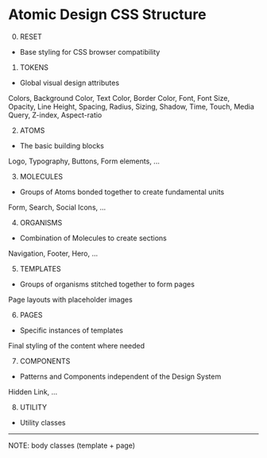 # Atomic Design CSS Structure

0.  RESET

- Base styling for CSS browser compatibility

1.  TOKENS

- Global visual design attributes

Colors, Background Color, Text Color, Border Color, Font, Font Size, Opacity, Line Height, Spacing, Radius, Sizing, Shadow, Time, Touch, Media Query, Z-index, Aspect-ratio

2.  ATOMS

- The basic building blocks

Logo, Typography, Buttons, Form elements, ...

3.  MOLECULES

- Groups of Atoms bonded together to create fundamental units

Form, Search, Social Icons, ...

4.  ORGANISMS

- Combination of Molecules to create sections

Navigation, Footer, Hero, ...

5.  TEMPLATES

- Groups of organisms stitched together to form pages

Page layouts with placeholder images

6.  PAGES

- Specific instances of templates

Final styling of the content where needed

7.  COMPONENTS

- Patterns and Components independent of the Design System

Hidden Link, ...

8.  UTILITY

- Utility classes

---

NOTE: body classes (template + page)
